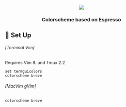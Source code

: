 <p align="center">
<img src="https://user-images.githubusercontent.com/11221489/46771659-6886bc80-cca9-11e8-89b1-9ade979cd778.png"/>
</p>
<h3 align="center">Colorscheme based on Espresso</h3>

:space_invader: Set Up
------

###### [Terminal Vim]
Requires Vim 8. and Tmux 2.2
```VimL
set termguicolors
colorscheme breve
```

###### [MacVim gVim]
```VimL
colorscheme breve
```
